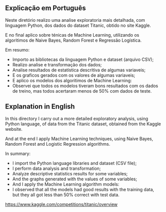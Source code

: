## Explicação em Português

Neste diretório realizo uma analise exploratoria mais detalhada, com linguagem Python, dos dados do dataset Titanic, obtido no site Kaggle.

E no final aplico sobre ténicas de Machine Learning, utilizando os algoritimos de Naive Bayes, Random Forest e Regressão Logística.

Em resumo:

 - Importo as bibliotecas da linguagem Python e dataset (arquivo CSV);
 - Realizo analise e transformação dos dados;
 - Analise resultados de estatística descritiva de algumas variaveis;
 - E os graficos gerados com os valores de algumas variaveis;
 - E aplico os modelos dos algoritimos de Machine Learning:
  - Observei que todos os modelos tiveram bons resultados com os dados de treino, mas todos acertaram menos de 50% com dados de teste.



## Explanation in English

In this directory I carry out a more detailed exploratory analysis, using Python language, of data from the Titanic dataset, obtained from the Kaggle website.

And at the end I apply Machine Learning techniques, using Naive Bayes, Random Forest and Logistic Regression algorithms.

In summary:

 - I import the Python language libraries and dataset (CSV file);
 - I perform data analysis and transformation;
 - Analyze descriptive statistics results for some variables;
 - And the graphs generated with the values ​​of some variables;
 - And I apply the Machine Learning algorithm models:
  - I observed that all the models had good results with the training data, but they all got less than 50% correct with test data.


https://www.kaggle.com/competitions/titanic/overview
